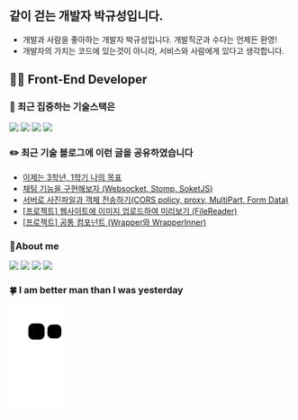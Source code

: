 ## 같이 걷는 개발자 박규성입니다.

- 개발과 사람을 좋아하는 개발자 박규성입니다. 개발직군과 수다는 언제든 환영!<br/>
- 개발자의 가치는 코드에 있는것이 아니라, 서비스와 사람에게 있다고 생각합니다.

## 👨‍💻 **Front-End Developer**

### 🎯 최근 집중하는 기술스택은

<div>
  <img src="https://img.shields.io/badge/JavaScript-yellow?style=for-the-badge&logo=TypeScript&logoColor=black">
  <img src="https://img.shields.io/badge/TypeScript-blue?style=for-the-badge&logo=TypeScript&logoColor=black">
  <img src="https://img.shields.io/badge/React.js-skyblue?style=for-the-badge&logo=React&logoColor=black">
  <img src="https://img.shields.io/badge/redux-764ABC?style=for-the-badge&logo=redux&logoColor=white">
</div>

### ✏️ 최근 기술 블로그에 이런 글을 공유하였습니다

<!-- https://github.com/gautamkrishnar/blog-post-workflow -->

- [이제는 3학년, 1학기 나의 목표](https://peter-coding.tistory.com/295)
- [채팅 기능을 구현해보자 (Websocket, Stomp, SoketJS)](https://peter-coding.tistory.com/284)
- [서버로 사진파일과 객체 전송하기(CORS policy, proxy, MultiPart, Form Data)](https://velog.io/@gueit214/%ED%94%84%EB%A1%9C%EC%A0%9D%ED%8A%B8-%EC%84%9C%EB%B2%84%EB%A1%9C-%EB%8D%B0%EC%9D%B4%ED%84%B0-%EC%A0%84%EC%86%A1%ED%95%98%EA%B8%B0-CORS-policy-proxy-MultiPart-Form-Data)
- [[프로젝트] 웹사이트에 이미지 업로드하여 미리보기 (FileReader)](https://velog.io/@gueit214/React-%ED%83%90%EA%B5%AC-1%ED%8E%B8-%EC%9D%B4%EB%AF%B8%EC%A7%80-%EC%97%85%EB%A1%9C%EB%93%9C%ED%95%98%EA%B8%B0)
- [[프로젝트] 공통 컴포넌트 (Wrapper와 WrapperInner)](https://velog.io/@gueit214/%ED%94%84%EB%A1%9C%EC%A0%9D%ED%8A%B8-%EA%B3%B5%ED%86%B5-%EC%BB%B4%ED%8F%AC%EB%84%8C%ED%8A%B8-Wrapper%EC%99%80-WrapperInner)

### 💞️About me

<a href="https://guesung.notion.site/" target="_blank"><img src="https://img.shields.io/badge/Notion-ffffff?style=flat-square&logo=Notion&logoColor=black"/></a>
<a href="https://www.instagram.com/guesung/" target="_blank"><img src="https://img.shields.io/badge/Instagram-E4405F?style=flat-square&logo=instagram&logoColor=white"/></a>
<a href="https://peter-coding.tistory.com/" target="_blank"><img src="https://img.shields.io/badge/Coding Blog-7B68EE?style=flat-square&logo=tistory&logoColor=white"/></a>
<a href="https://peter214.tistory.com/" target="_blank"><img src="https://img.shields.io/badge/Life Blog-E0FFFF?style=flat-square&logo=tistory&logoColor=black"/></a>

### 🍀 I am better man than I was yesterday

![](https://github.com/guesung/guesung/blob/output/github-user-contribution.svg)
